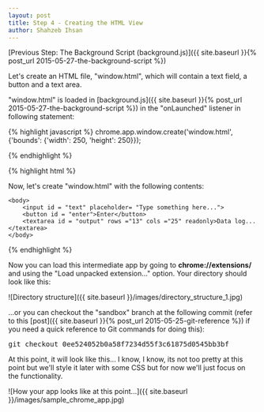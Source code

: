 ```yaml
---
layout: post
title: Step 4 - Creating the HTML View
author: Shahzeb Ihsan
---
```


[Previous Step: The Background Script (background.js)]({{ site.baseurl }}{% post_url 2015-05-27-the-background-script %})

Let's create an HTML file, "window.html", which will contain a text field, a button and a text area.

"window.html" is loaded in [background.js]({{ site.baseurl }}{% post_url 2015-05-27-the-background-script %}) in the "onLaunched" listener in following statement:

{% highlight javascript %}
chrome.app.window.create('window.html',
                         {'bounds': {'width': 250, 'height': 250}});

{% endhighlight %}


{% highlight html %}

Now, let's create "window.html" with the following contents:

<html>
    <head>
        <meta charset="utf-8">
        <title>Chrome ToDo</title>
    </head>

    <body>
        <input id = "text" placeholder= "Type something here...">
        <button id = "enter">Enter</button>
        <textarea id = "output" rows ="13" cols ="25" readonly>Data log...</textarea>
    </body>
</html>
{% endhighlight %}

Now you can load this intermediate app by going to **chrome://extensions/** and using the "Load unpacked extension..." option. Your directory should look like this:

![Directory structure]({{ site.baseurl }}/images/directory_structure_1.jpg)

...or you can checkout the "sandbox" branch at the following commit (refer to this [post]({{ site.baseurl }}{% post_url 2015-05-25-git-reference %}) if you need a quick reference to Git commands for doing this):

<pre>
git checkout 0ee524052b0a58f7234d55f3c61875d0545bb3bf
</pre>

At this point, it will look like this... I know, I know, its not too pretty at this point but we'll style it later with some CSS but for now we'll just focus on the functionality.

![How your app looks like at this point...]({{ site.baseurl }}/images/sample_chrome_app.jpg)
